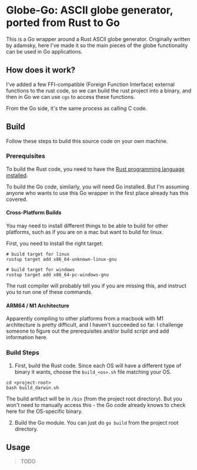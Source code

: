 # Globe-Go: ASCII globe generator, ported from Rust to Go

This is a Go wrapper around a Rust ASCII globe generator. Originally written by adamsky, here I've made it so the main pieces of the globe functionality can be used in Go applications.

## How does it work?

I've added a few FFI-compatible (Foreign Function Interface) external functions to the rust code, so we can build the rust project into a binary, and then in Go we can use `cgo` to access these functions.

From the Go side, it's the same process as calling C code.

## Build

Follow these steps to build this source code on your own machine.

### Prerequisites

To build the Rust code, you need to have the [Rust programming language installed](https://www.rust-lang.org/tools/install).

To build the Go code, similarly, you will need Go installed. But I'm assuming anyone who wants to use this Go wrapper in the first place already has this covered.

#### Cross-Platform Builds

You may need to install different things to be able to build for other platforms, such as if you are on a mac but want to build for linux.

First, you need to install the right target:

```shell
# build target for linux
rustup target add x86_64-unknown-linux-gnu

# build target for windows
rustup target add x86_64-pc-windows-gnu
```

The rust compiler will probably tell you if you are missing this, and instruct you to run one of these commands.

#### ARM64 / M1 Architecture

Apparently compiling to other platforms from a macbook with M1 architecture is pretty difficult, and I haven't succeeded so far. I challenge someone to figure out the prerequisites and/or build script and add information here.

### Build Steps

1. First, build the Rust code. Since each OS will have a different type of binary it wants, choose the `build_<os>.sh` file matching your OS.

```shell
cd <project-root>
bash build_darwin.sh
```

The build artifact will be in `/bin` (from the project root directory). But you won't need to manually access this - the Go code already knows to check here for the OS-specific binary.

2. Build the Go module. You can just do `go build` from the project root directory.

## Usage

> TODO
